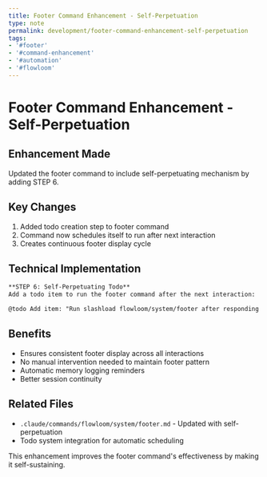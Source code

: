 ```yaml
---
title: Footer Command Enhancement - Self-Perpetuation
type: note
permalink: development/footer-command-enhancement-self-perpetuation
tags:
- '#footer'
- '#command-enhancement'
- '#automation'
- '#flowloom'
---
```


# Footer Command Enhancement - Self-Perpetuation

## Enhancement Made
Updated the footer command to include self-perpetuating mechanism by adding STEP 6.

## Key Changes
1. Added todo creation step to footer command
2. Command now schedules itself to run after next interaction
3. Creates continuous footer display cycle

## Technical Implementation
```markdown
**STEP 6: Self-Perpetuating Todo**
Add a todo item to run the footer command after the next interaction:

@todo Add item: "Run slashload flowloom/system/footer after responding to user" with priority:high
```

## Benefits
- Ensures consistent footer display across all interactions
- No manual intervention needed to maintain footer pattern
- Automatic memory logging reminders
- Better session continuity

## Related Files
- `.claude/commands/flowloom/system/footer.md` - Updated with self-perpetuation
- Todo system integration for automatic scheduling

This enhancement improves the footer command's effectiveness by making it self-sustaining.